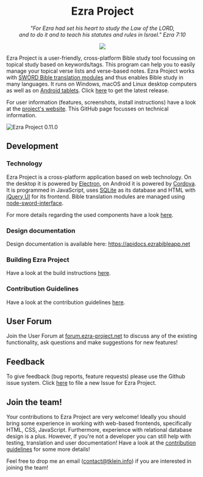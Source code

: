 <h1 align="center">Ezra Project</h1>
<p align="center" style="font-style: italic">
"For Ezra had set his heart to study the Law of the LORD,<br/>
and to do it and to teach his statutes and rules in Israel." Ezra 7:10
</p>

<p align="center">
  <a href="https://github.com/ezra-project/ezra-project/actions?query=workflow%3A%22Ezra+Bible+App+test+suite%22">
    <img src="https://github.com/ezra-project/ezra-project/workflows/Ezra%20Bible%20App%20test%20suite/badge.svg"></img>
  </a>
</p>

Ezra Project is a user-friendly, cross-platform Bible study tool focussing on topical study based on keywords/tags. This program can help you to easily manage your topical verse lists and verse-based notes. Ezra Project works with [SWORD Bible translation modules](http://www.crosswire.org/sword) and thus enables Bible study in many languages. It runs on Windows, macOS and Linux desktop computers as well as on [Android tablets](https://play.google.com/store/apps/details?id=de.ezraproject.cordova). Click [here](https://github.com/ezra-project/ezra-project/releases/latest) to get the latest release.

For user information (features, screenshots, install instructions) have a look at the [project's website](https://ezra-project.net). This GitHub page focusses on technical information.

![Ezra Project 0.11.0](https://ezra-project.net/assets/screenshots/ezra_project_0_11_0.png "Ezra Project 0.11.0")

## Development

### Technology
Ezra Project is a cross-platform application based on web technology. On the desktop it is powered by [Electron](https://electronjs.org/), on Android it is powered by [Cordova](https://cordova.apache.org/). It is programmed in JavaScript, uses [SQLite](https://www.sqlite.org) as its database and HTML with [jQuery UI](https://jqueryui.com/) for its frontend. Bible translation modules are managed using [node-sword-interface](https://github.com/ezra-project/node-sword-interface).

For more details regarding the used components have a look [here][tech].

[tech]: https://github.com/ezra-project/ezra-project/blob/master/TECH.md

### Design documentation

Design documentation is available here: https://apidocs.ezrabibleapp.net

### Building Ezra Project

Have a look at the build instructions [here][build].

[build]: https://github.com/ezra-project/ezra-project/blob/master/BUILD.md

### Contribution Guidelines

Have a look at the contribution guidelines [here][contributing].

[contributing]: https://github.com/ezra-project/ezra-project/blob/master/CONTRIBUTING.md

## User Forum

Join the User Forum at [forum.ezra-project.net](https://forum.ezra-project.net) to discuss any of the existing functionality, ask questions and make suggestions for new features!

## Feedback
To give feedback (bug reports, feature requests) please use the Github issue system.
Click [here](https://github.com/ezra-project/ezra-project/issues/new) to file a new Issue for Ezra Project.

[latest]: https://github.com/ezra-project/ezra-project/releases/latest

## Join the team!
Your contributions to Ezra Project are very welcome!
Ideally you should bring some experience in working with web-based frontends, specifically HTML, CSS, JavaScript. Furthermore, experience with relational database design is a plus. However, if you're not a developer you can still help with testing, translation and user documentation!
Have a look at the [contribution guidelines][contributing] for some more details!

Feel free to drop me an email ([contact@tklein.info](mailto:contact@tklein.info)) if you are interested in joining the team!
